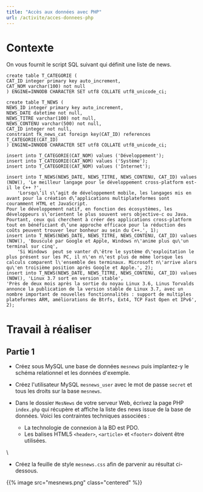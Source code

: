 ```yaml
---
title: "Accès aux données avec PHP"
url: /activite/acces-donnees-php
---
```


# Contexte

On vous fournit le script SQL suivant qui définit une liste de news.

    create table T_CATEGORIE (
    CAT_ID integer primary key auto_increment,
    CAT_NOM varchar(100) not null
    ) ENGINE=INNODB CHARACTER SET utf8 COLLATE utf8_unicode_ci;
    
    create table T_NEWS (
    NEWS_ID integer primary key auto_increment,
    NEWS_DATE datetime not null,
    NEWS_TITRE varchar(100) not null,
    NEWS_CONTENU varchar(500) not null,
    CAT_ID integer not null,
    constraint fk_news_cat foreign key(CAT_ID) references T_CATEGORIE(CAT_ID)
    ) ENGINE=INNODB CHARACTER SET utf8 COLLATE utf8_unicode_ci;
    
    insert into T_CATEGORIE(CAT_NOM) values ('Développement');
    insert into T_CATEGORIE(CAT_NOM) values ('Système');
    insert into T_CATEGORIE(CAT_NOM) values ('Internet');
    
    insert into T_NEWS(NEWS_DATE, NEWS_TITRE, NEWS_CONTENU, CAT_ID) values
    (NOW(), 'Le meilleur langage pour le développement cross-platform est-il le C++ ?',
        'Lorsqu\’il s\’agit de développement mobile, les langages mis en avant pour la création d\’applications multiplateformes sont couramment HTML et JavaScript.
    Pour le développement natif, en fonction des écosystèmes, les développeurs s\’orientent le plus souvent vers objective-c ou Java.
    Pourtant, ceux qui cherchent à créer des applications cross-platform tout en bénéficiant d\’une approche efficace pour la réduction des coûts peuvent trouver leur bonheur au sein du C++.', 1);
    insert into T_NEWS(NEWS_DATE, NEWS_TITRE, NEWS_CONTENU, CAT_ID) values
    (NOW(), 'Bousculé par Google et Apple, Windows n\'anime plus qu\'un terminal sur cinq',
        'Si Windows  peut se vanter d\'être le système d\'exploitation le plus présent sur les PC, il n\'en n\'est plus de même lorsque les calculs comparent l\'ensemble des terminaux. Microsoft n\'arrive alors qu\'en troisième position après Google et Apple.', 2);
    insert into T_NEWS(NEWS_DATE, NEWS_TITRE, NEWS_CONTENU, CAT_ID) values
    (NOW(), 'Linux 3.7 sort en version stable', 
    'Près de deux mois après la sortie du noyau Linux 3.6, Linus Torvalds annonce la publication de la version stable de Linux 3.7, avec un nombre important de nouvelles fonctionnalités : support de multiples plateformes ARM, améliorations de Btrfs, Ext4, TCP Fast Open et IPv6', 2);

# Travail à réaliser

## Partie 1

* Créez sous MySQL une base de données `mesnews` puis implantez-y le schéma relationnel et les données d'exemple.

* Créez l'utilisateur MySQL `mesnews_user` avec le mot de passe `secret` et tous les droits sur la base `mesnews`.

* Dans le dossier `MesNews` de votre serveur Web, écrivez la page PHP `index.php` qui récupère et affiche la liste des news issue de la base de données. Voici les contraintes techniques associées :

    * La technologie de connexion à la BD est PDO.
    * Les balises HTML5 `<header>`, `<article>` et `<footer>` doivent être utilisées.

\
* Créez la feuille de style `mesnews.css` afin de parvenir au résultat ci-dessous.

{{% image src="mesnews.png" class="centered" %}}

